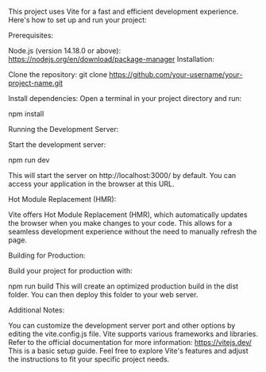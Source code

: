 This project uses Vite for a fast and efficient development experience. Here's how to set up and run your project:

Prerequisites:

Node.js (version 14.18.0 or above): https://nodejs.org/en/download/package-manager
Installation:

Clone the repository:
git clone https://github.com/your-username/your-project-name.git

Install dependencies:
Open a terminal in your project directory and run:

npm install

Running the Development Server:

Start the development server:

npm run dev

This will start the server on http://localhost:3000/ by default. You can access your application in the browser at this URL.

Hot Module Replacement (HMR):

Vite offers Hot Module Replacement (HMR), which automatically updates the browser when you make changes to your code. This allows for a seamless development experience without the need to manually refresh the page.

Building for Production:

Build your project for production with:

npm run build
This will create an optimized production build in the dist folder. You can then deploy this folder to your web server.

Additional Notes:

You can customize the development server port and other options by editing the vite.config.js file.
Vite supports various frameworks and libraries. Refer to the official documentation for more information: https://vitejs.dev/
This is a basic setup guide. Feel free to explore Vite's features and adjust the instructions to fit your specific project needs.
